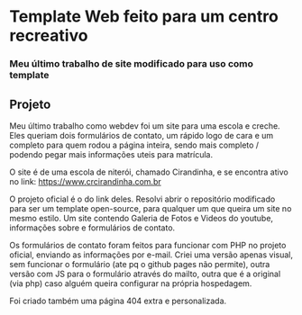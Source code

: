 # Template Web feito para um centro recreativo 
### Meu último trabalho de site modificado para uso como template

## Projeto
Meu último trabalho como webdev foi um site para uma escola e creche. Eles queriam dois formulários de contato, um rápido logo de cara e um completo para quem rodou a página inteira, sendo mais completo / podendo pegar mais informações uteis para matrícula.

O site é de uma escola de niterói, chamado Cirandinha, e se encontra ativo no link: https://www.crcirandinha.com.br 

O projeto oficial é o do link deles. Resolvi abrir o repositório modificado para ser um template open-source, para qualquer um que queira um site no mesmo estilo. Um site contendo Galeria de Fotos e Videos do youtube, informações sobre e formulários de contato.

Os formulários de contato foram feitos para funcionar com PHP no projeto oficial, enviando as informações por e-mail. Criei uma versão apenas visual, sem funcionar o formulário (ate pq o github pages não permite), outra versão com JS para o formulário através do mailto, outra que é a original (via php) caso alguém queira configurar na própria hospedagem.

Foi criado também uma página 404 extra e personalizada.
